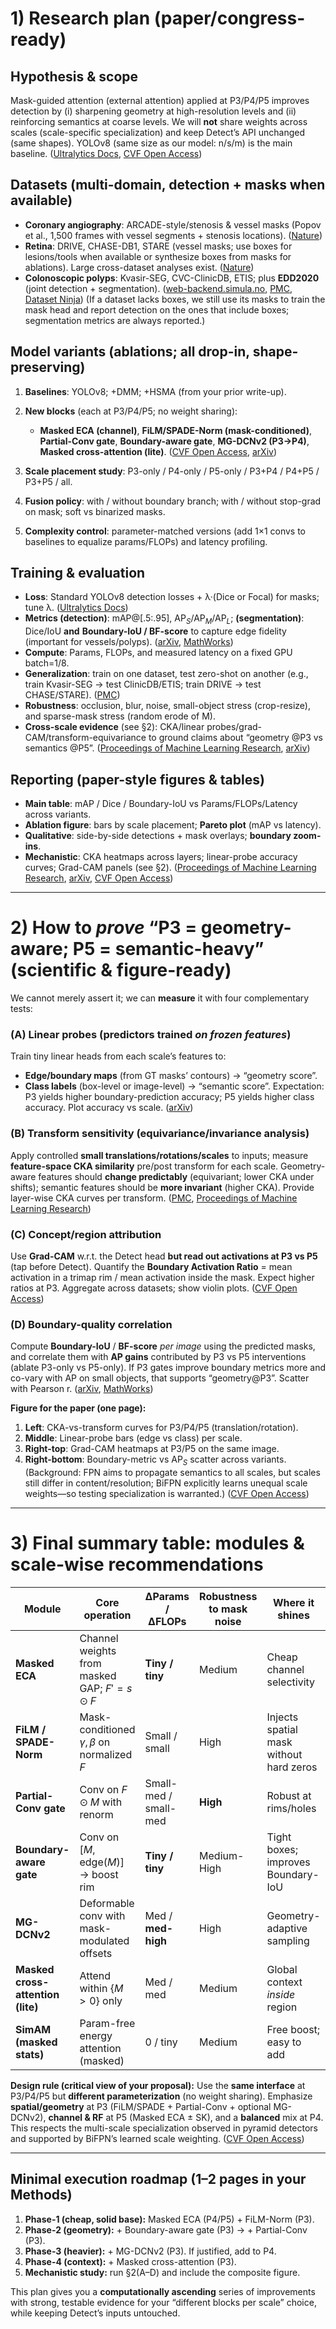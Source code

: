 # 1) Research plan (paper/congress-ready)

## Hypothesis & scope

Mask-guided attention (external attention) applied at P3/P4/P5 improves detection by (i) sharpening geometry at high-resolution levels and (ii) reinforcing semantics at coarse levels. We will **not** share weights across scales (scale-specific specialization) and keep Detect’s API unchanged (same shapes). YOLOv8 (same size as our model: n/s/m) is the main baseline. ([Ultralytics Docs][1], [CVF Open Access][2])

## Datasets (multi-domain, detection + masks when available)

* **Coronary angiography**: ARCADE-style/stenosis & vessel masks (Popov et al., 1,500 frames with vessel segments + stenosis locations). ([Nature][3])
* **Retina**: DRIVE, CHASE-DB1, STARE (vessel masks; use boxes for lesions/tools when available or synthesize boxes from masks for ablations). Large cross-dataset analyses exist. ([Nature][4])
* **Colonoscopic polyps**: Kvasir-SEG, CVC-ClinicDB, ETIS; plus **EDD2020** (joint detection + segmentation). ([web-backend.simula.no][5], [PMC][6], [Dataset Ninja][7])
  (If a dataset lacks boxes, we still use its masks to train the mask head and report detection on the ones that include boxes; segmentation metrics are always reported.)

## Model variants (ablations; all drop-in, shape-preserving)

1. **Baselines**: YOLOv8; +DMM; +HSMA (from your prior write-up).
2. **New blocks** (each at P3/P4/P5; no weight sharing):

   * **Masked ECA (channel)**, **FiLM/SPADE-Norm (mask-conditioned)**, **Partial-Conv gate**, **Boundary-aware gate**, **MG-DCNv2 (P3→P4)**, **Masked cross-attention (lite)**. ([CVF Open Access][8], [arXiv][9])
3. **Scale placement study**: P3-only / P4-only / P5-only / P3+P4 / P4+P5 / P3+P5 / all.
4. **Fusion policy**: with / without boundary branch; with / without stop-grad on mask; soft vs binarized masks.
5. **Complexity control**: parameter-matched versions (add 1×1 convs to baselines to equalize params/FLOPs) and latency profiling.

## Training & evaluation

* **Loss**: Standard YOLOv8 detection losses + λ·(Dice or Focal) for masks; tune λ. ([Ultralytics Docs][1])
* **Metrics (detection)**: mAP@\[.5:.95], AP$_S$/AP$_M$/AP$_L$; **(segmentation)**: Dice/IoU **and** **Boundary-IoU / BF-score** to capture edge fidelity (important for vessels/polyps). ([arXiv][10], [MathWorks][11])
* **Compute**: Params, FLOPs, and measured latency on a fixed GPU batch=1/8.
* **Generalization**: train on one dataset, test zero-shot on another (e.g., train Kvasir-SEG → test ClinicDB/ETIS; train DRIVE → test CHASE/STARE). ([PMC][12])
* **Robustness**: occlusion, blur, noise, small-object stress (crop-resize), and sparse-mask stress (random erode of M).
* **Cross-scale evidence** (see §2): CKA/linear probes/grad-CAM/transform-equivariance to ground claims about “geometry @P3 vs semantics @P5”. ([Proceedings of Machine Learning Research][13], [arXiv][14])

## Reporting (paper-style figures & tables)

* **Main table**: mAP / Dice / Boundary-IoU vs Params/FLOPs/Latency across variants.
* **Ablation figure**: bars by scale placement; **Pareto plot** (mAP vs latency).
* **Qualitative**: side-by-side detections + mask overlays; **boundary zoom-ins**.
* **Mechanistic**: CKA heatmaps across layers; linear-probe accuracy curves; Grad-CAM panels (see §2). ([Proceedings of Machine Learning Research][13], [arXiv][14], [CVF Open Access][15])

---

# 2) How to *prove* “P3 = geometry-aware; P5 = semantic-heavy” (scientific & figure-ready)

We cannot merely assert it; we can **measure** it with four complementary tests:

### (A) Linear probes (predictors trained *on frozen features*)

Train tiny linear heads from each scale’s features to:

* **Edge/boundary maps** (from GT masks’ contours) → “geometry score”.
* **Class labels** (box-level or image-level) → “semantic score”.
  Expectation: P3 yields higher boundary-prediction accuracy; P5 yields higher class accuracy. Plot accuracy vs scale. ([arXiv][14])

### (B) Transform sensitivity (equivariance/invariance analysis)

Apply controlled **small translations/rotations/scales** to inputs; measure **feature-space CKA similarity** pre/post transform for each scale. Geometry-aware features should **change predictably** (equivariant; lower CKA under shifts); semantic features should be **more invariant** (higher CKA). Provide layer-wise CKA curves per transform. ([PMC][16], [Proceedings of Machine Learning Research][13])

### (C) Concept/region attribution

Use **Grad-CAM** w\.r.t. the Detect head **but read out activations at P3 vs P5** (tap before Detect). Quantify the **Boundary Activation Ratio** = mean activation in a trimap rim / mean activation inside the mask. Expect higher ratios at P3. Aggregate across datasets; show violin plots. ([CVF Open Access][15])

### (D) Boundary-quality correlation

Compute **Boundary-IoU** / **BF-score** *per image* using the predicted masks, and correlate them with **AP gains** contributed by P3 vs P5 interventions (ablate P3-only vs P5-only). If P3 gates improve boundary metrics more and co-vary with AP on small objects, that supports “geometry\@P3”. Scatter with Pearson r. ([arXiv][10], [MathWorks][11])

**Figure for the paper (one page):**

1. **Left**: CKA-vs-transform curves for P3/P4/P5 (translation/rotation).
2. **Middle**: Linear-probe bars (edge vs class) per scale.
3. **Right-top**: Grad-CAM heatmaps at P3/P5 on the same image.
4. **Right-bottom**: Boundary-metric vs AP$_S$ scatter across variants.
   (Background: FPN aims to propagate semantics to all scales, but scales still differ in content/resolution; BiFPN explicitly learns unequal scale weights—so testing specialization is warranted.) ([CVF Open Access][2])

---

# 3) Final summary table: modules & scale-wise recommendations

| Module                            | Core operation                                    | ΔParams / ΔFLOPs      | Robustness to mask noise | Where it shines                         | Recommended scales                            |
| --------------------------------- | ------------------------------------------------- | --------------------- | ------------------------ | --------------------------------------- | --------------------------------------------- |
| **Masked ECA**                    | Channel weights from masked GAP; $F'=s\odot F$    | **Tiny / tiny**       | Medium                   | Cheap channel selectivity               | P4, P5 ([CVF Open Access][8])                 |
| **FiLM / SPADE-Norm**             | Mask-conditioned $\gamma,\beta$ on normalized $F$ | Small / small         | High                     | Injects spatial mask without hard zeros | P3 (detail), P4 ([CVF Open Access][17])       |
| **Partial-Conv gate**             | Conv on $F\odot M$ with renorm                    | Small-med / small-med | **High**                 | Robust at rims/holes                    | P3 (boundaries) ([CVF Open Access][18])       |
| **Boundary-aware gate**           | Conv on $[M,\text{edge}(M)]$ → boost rim          | **Tiny / tiny**       | Medium-High              | Tight boxes; improves Boundary-IoU      | P3→Detect ([arXiv][10])                       |
| **MG-DCNv2**                      | Deformable conv with mask-modulated offsets       | Med / **med-high**    | High                     | Geometry-adaptive sampling              | P3 (then P4 if gains) ([CVF Open Access][19]) |
| **Masked cross-attention (lite)** | Attend within $\{M>0\}$ only                      | Med / med             | Medium                   | Global context *inside* region          | P3 (optionally P4) ([CVF Open Access][20])    |
| **SimAM (masked stats)**          | Param-free energy attention (masked)              | 0 / tiny              | Medium                   | Free boost; easy to add                 | Any scale ([arXiv][21])                       |

**Design rule (critical view of your proposal):**
Use the **same interface** at P3/P4/P5 but **different parameterization** (no weight sharing). Emphasize **spatial/geometry** at P3 (FiLM/SPADE + Partial-Conv + optional MG-DCNv2), **channel & RF** at P5 (Masked ECA ± SK), and a **balanced** mix at P4. This respects the multi-scale specialization observed in pyramid detectors and supported by BiFPN’s learned scale weighting. ([CVF Open Access][2])

---

## Minimal execution roadmap (1–2 pages in your Methods)

1. **Phase-1 (cheap, solid base):** Masked ECA (P4/P5) + FiLM-Norm (P3).
2. **Phase-2 (geometry):** + Boundary-aware gate (P3) → + Partial-Conv (P3).
3. **Phase-3 (heavier):** + MG-DCNv2 (P3). If justified, add to P4.
4. **Phase-4 (context):** + Masked cross-attention (P3).
5. **Mechanistic study:** run §2(A–D) and include the composite figure.

This plan gives you a **computationally ascending** series of improvements with strong, testable evidence for your “different blocks per scale” choice, while keeping Detect’s inputs untouched.

[1]: https://docs.ultralytics.com/models/yolov8/ "Explore Ultralytics YOLOv8"
[2]: https://openaccess.thecvf.com/content_cvpr_2017/papers/Lin_Feature_Pyramid_Networks_CVPR_2017_paper.pdf "Feature Pyramid Networks for Object Detection"
[3]: https://www.nature.com/articles/s41597-023-02871-z "Dataset for Automatic Region-based Coronary Artery ..."
[4]: https://www.nature.com/articles/s41598-022-09675-y "State-of-the-art retinal vessel segmentation with ..."
[5]: https://web-backend.simula.no/sites/default/files/publications/files/mmm_2020_kvasir_seg_debesh.pdf "Kvasir-SEG: A Segmented Polyp Dataset"
[6]: https://pmc.ncbi.nlm.nih.gov/articles/PMC11458519/ "A complete benchmark for polyp detection, segmentation ..."
[7]: https://datasetninja.com/edd2020 "EDD2020 Dataset"
[8]: https://openaccess.thecvf.com/content_CVPR_2020/papers/Wang_ECA-Net_Efficient_Channel_Attention_for_Deep_Convolutional_Neural_Networks_CVPR_2020_paper.pdf "ECA-Net: Efficient Channel Attention for Deep ..."
[9]: https://arxiv.org/abs/1804.07723 "Image Inpainting for Irregular Holes Using Partial ..."
[10]: https://arxiv.org/abs/2103.16562 "Boundary IoU: Improving Object-Centric Image Segmentation Evaluation"
[11]: https://www.mathworks.com/help/images/ref/bfscore.html "bfscore - Contour matching score for image segmentation"
[12]: https://pmc.ncbi.nlm.nih.gov/articles/PMC9945716/ "Segmentation of polyps based on pyramid vision ..."
[13]: https://proceedings.mlr.press/v97/kornblith19a/kornblith19a.pdf "Similarity of Neural Network Representations Revisited"
[14]: https://arxiv.org/abs/1610.01644 "Understanding intermediate layers using linear classifier ..."
[15]: https://openaccess.thecvf.com/content_ICCV_2017/papers/Selvaraju_Grad-CAM_Visual_Explanations_ICCV_2017_paper.pdf "Grad-CAM: Visual Explanations From Deep Networks via ..."
[16]: https://pmc.ncbi.nlm.nih.gov/articles/PMC6510825/ "Understanding Image Representations by Measuring Their ..."
[17]: https://openaccess.thecvf.com/content_CVPR_2019/papers/Park_Semantic_Image_Synthesis_With_Spatially-Adaptive_Normalization_CVPR_2019_paper.pdf "Semantic Image Synthesis With Spatially-Adaptive ..."
[18]: https://openaccess.thecvf.com/content_ECCV_2018/papers/Guilin_Liu_Image_Inpainting_for_ECCV_2018_paper.pdf "Image Inpainting for Irregular Holes Using Partial ..."
[19]: https://openaccess.thecvf.com/content_CVPR_2019/papers/Zhu_Deformable_ConvNets_V2_More_Deformable_Better_Results_CVPR_2019_paper.pdf "Deformable ConvNets V2: More Deformable, Better Results"
[20]: https://openaccess.thecvf.com/content/CVPR2022/papers/Cheng_Masked-Attention_Mask_Transformer_for_Universal_Image_Segmentation_CVPR_2022_paper.pdf "Masked-Attention Mask Transformer for Universal Image ..."
[21]: https://arxiv.org/abs/1612.03144 "[1612.03144] Feature Pyramid Networks for Object Detection"
